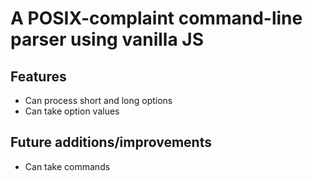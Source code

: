 # A POSIX-complaint command-line parser using vanilla JS

## Features

- Can process short and long options
- Can take option values

## Future additions/improvements

- Can take commands
